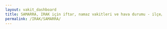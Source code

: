 ```yaml
---
layout: vakit_dashboard
title: SAMARRA, IRAK için iftar, namaz vakitleri ve hava durumu - ilçe/eyalet seç
permalink: /IRAK/SAMARRA/
---
```


<script type="text/javascript">
  var GLOBAL_COUNTRY = 'IRAK';
  var GLOBAL_CITY = 'SAMARRA';
  var GLOBAL_STATE = '';
  var lat = 72;
  var lon = 21;
</script>
